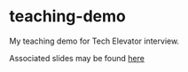 # teaching-demo

My teaching demo for Tech Elevator interview.

Associated slides may be found <a href="https://docs.google.com/presentation/d/1qhyMnZYguehKYifljo-Jol_axZIUcDJZuDFDMyS3AoY/edit?usp=sharing">here</a>
